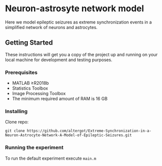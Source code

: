 # Neuron-astrosyte network model

Here we model epileptic seizures as extreme synchronization events in a simplified network of neurons and astrocytes.

## Getting Started

These instructions will get you a copy of the project up and running on your local machine for development and testing purposes.

### Prerequisites

- MATLAB ≥R2018b
- Statistics Toolbox
- Image Processing Toolbox
- The minimum required amount of RAM is 16 GB

### Installing

Clone repo:
```
git clone https://github.com/altergot/Extreme-Synchronization-in-a-Neuron-Astrocyte-Network-A-Model-of-Epileptic-Seizures.git
```

### Running the experiment

To run the default experiment execute `main.m`
